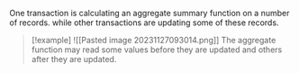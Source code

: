 One transaction is calculating an aggregate summary function on a number of records.
while other transactions are updating some of these records.

>[!example] 
> ![[Pasted image 20231127093014.png]]
>The aggregate function may read some values before they are updated and others after they are updated.